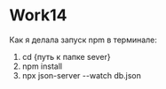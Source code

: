 # Work14

Как я делала запуск npm в терминале:

1. cd {путь к папке sever}
2. npm install
3. npx json-server --watch db.json
